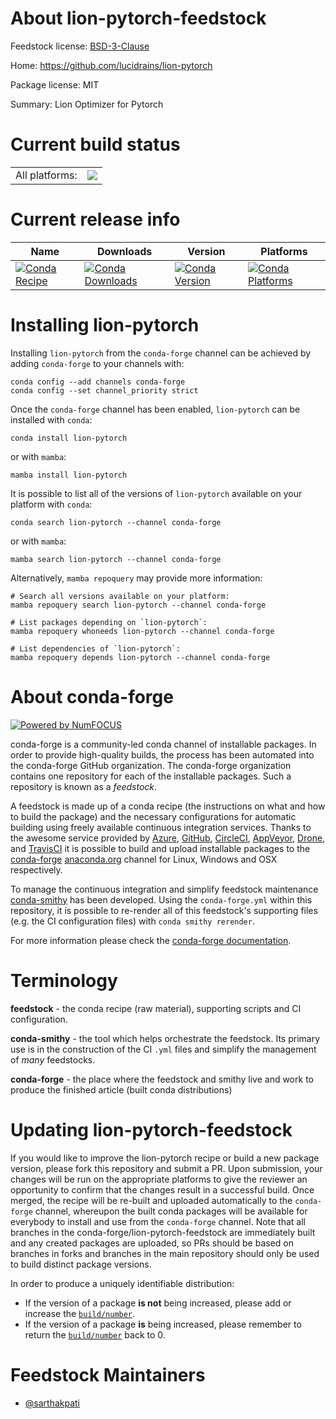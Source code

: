 About lion-pytorch-feedstock
============================

Feedstock license: [BSD-3-Clause](https://github.com/conda-forge/lion-pytorch-feedstock/blob/main/LICENSE.txt)

Home: https://github.com/lucidrains/lion-pytorch

Package license: MIT

Summary: Lion Optimizer for Pytorch

Current build status
====================


<table><tr><td>All platforms:</td>
    <td>
      <a href="https://dev.azure.com/conda-forge/feedstock-builds/_build/latest?definitionId=24025&branchName=main">
        <img src="https://dev.azure.com/conda-forge/feedstock-builds/_apis/build/status/lion-pytorch-feedstock?branchName=main">
      </a>
    </td>
  </tr>
</table>

Current release info
====================

| Name | Downloads | Version | Platforms |
| --- | --- | --- | --- |
| [![Conda Recipe](https://img.shields.io/badge/recipe-lion--pytorch-green.svg)](https://anaconda.org/conda-forge/lion-pytorch) | [![Conda Downloads](https://img.shields.io/conda/dn/conda-forge/lion-pytorch.svg)](https://anaconda.org/conda-forge/lion-pytorch) | [![Conda Version](https://img.shields.io/conda/vn/conda-forge/lion-pytorch.svg)](https://anaconda.org/conda-forge/lion-pytorch) | [![Conda Platforms](https://img.shields.io/conda/pn/conda-forge/lion-pytorch.svg)](https://anaconda.org/conda-forge/lion-pytorch) |

Installing lion-pytorch
=======================

Installing `lion-pytorch` from the `conda-forge` channel can be achieved by adding `conda-forge` to your channels with:

```
conda config --add channels conda-forge
conda config --set channel_priority strict
```

Once the `conda-forge` channel has been enabled, `lion-pytorch` can be installed with `conda`:

```
conda install lion-pytorch
```

or with `mamba`:

```
mamba install lion-pytorch
```

It is possible to list all of the versions of `lion-pytorch` available on your platform with `conda`:

```
conda search lion-pytorch --channel conda-forge
```

or with `mamba`:

```
mamba search lion-pytorch --channel conda-forge
```

Alternatively, `mamba repoquery` may provide more information:

```
# Search all versions available on your platform:
mamba repoquery search lion-pytorch --channel conda-forge

# List packages depending on `lion-pytorch`:
mamba repoquery whoneeds lion-pytorch --channel conda-forge

# List dependencies of `lion-pytorch`:
mamba repoquery depends lion-pytorch --channel conda-forge
```


About conda-forge
=================

[![Powered by
NumFOCUS](https://img.shields.io/badge/powered%20by-NumFOCUS-orange.svg?style=flat&colorA=E1523D&colorB=007D8A)](https://numfocus.org)

conda-forge is a community-led conda channel of installable packages.
In order to provide high-quality builds, the process has been automated into the
conda-forge GitHub organization. The conda-forge organization contains one repository
for each of the installable packages. Such a repository is known as a *feedstock*.

A feedstock is made up of a conda recipe (the instructions on what and how to build
the package) and the necessary configurations for automatic building using freely
available continuous integration services. Thanks to the awesome service provided by
[Azure](https://azure.microsoft.com/en-us/services/devops/), [GitHub](https://github.com/),
[CircleCI](https://circleci.com/), [AppVeyor](https://www.appveyor.com/),
[Drone](https://cloud.drone.io/welcome), and [TravisCI](https://travis-ci.com/)
it is possible to build and upload installable packages to the
[conda-forge](https://anaconda.org/conda-forge) [anaconda.org](https://anaconda.org/)
channel for Linux, Windows and OSX respectively.

To manage the continuous integration and simplify feedstock maintenance
[conda-smithy](https://github.com/conda-forge/conda-smithy) has been developed.
Using the ``conda-forge.yml`` within this repository, it is possible to re-render all of
this feedstock's supporting files (e.g. the CI configuration files) with ``conda smithy rerender``.

For more information please check the [conda-forge documentation](https://conda-forge.org/docs/).

Terminology
===========

**feedstock** - the conda recipe (raw material), supporting scripts and CI configuration.

**conda-smithy** - the tool which helps orchestrate the feedstock.
                   Its primary use is in the construction of the CI ``.yml`` files
                   and simplify the management of *many* feedstocks.

**conda-forge** - the place where the feedstock and smithy live and work to
                  produce the finished article (built conda distributions)


Updating lion-pytorch-feedstock
===============================

If you would like to improve the lion-pytorch recipe or build a new
package version, please fork this repository and submit a PR. Upon submission,
your changes will be run on the appropriate platforms to give the reviewer an
opportunity to confirm that the changes result in a successful build. Once
merged, the recipe will be re-built and uploaded automatically to the
`conda-forge` channel, whereupon the built conda packages will be available for
everybody to install and use from the `conda-forge` channel.
Note that all branches in the conda-forge/lion-pytorch-feedstock are
immediately built and any created packages are uploaded, so PRs should be based
on branches in forks and branches in the main repository should only be used to
build distinct package versions.

In order to produce a uniquely identifiable distribution:
 * If the version of a package **is not** being increased, please add or increase
   the [``build/number``](https://docs.conda.io/projects/conda-build/en/latest/resources/define-metadata.html#build-number-and-string).
 * If the version of a package **is** being increased, please remember to return
   the [``build/number``](https://docs.conda.io/projects/conda-build/en/latest/resources/define-metadata.html#build-number-and-string)
   back to 0.

Feedstock Maintainers
=====================

* [@sarthakpati](https://github.com/sarthakpati/)


